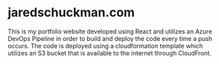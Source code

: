# jaredschuckman.com
This is my portfolio website developed using React and utilizes an Azure DevOps Pipeline in order to build and deploy the code every time a push occurs. The code is deployed using a cloudformation template which utilizes an S3 bucket that is available to the internet through CloudFront. 
